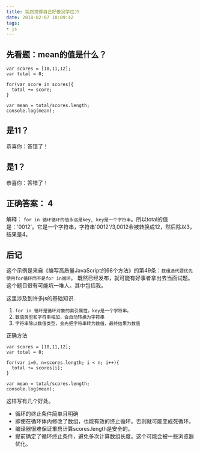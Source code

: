 ```yaml
---
title: 突然觉得自己好像没学过JS
date: 2018-02-07 10:09:42
tags:
- js
---
```


## 先看题：mean的值是什么？
```
var scores = [10,11,12];
var total = 0;

for(var score in scores){
  total += score;
}

var mean = total/scores.length;
console.log(mean);
```

## 是11？
恭喜你：答错了！

## 是1？
恭喜你：答错了！

## 正确答案： 4
解释： `for in 循环循环的值永远是key, key是一个字符串`。所以total的值是：'0012'。它是一个字符串，字符串'0012'/3,0012会被转换成12，然后除以3，结果是4。

## 后记

这个示例是来自《编写高质量JavaScript的68个方法》的第49条：`数组迭代要优先使用for循环而不是for in循环`。
既然已经发布，就可能有好事者拿出去当面试题。这个题目很有可能坑一堆人。其中包括我。

这里涉及到许多js的基础知识.

1. `for in 循环是循环对象的索引属性，key是一个字符串。`
2. `数值类型和字符串相加，会自动转换为字符串`
3. `字符串除以数值类型，会先把字符串转为数值，最终结果为数值`

正确方法
```
var scores = [10,11,12];
var total = 0;

for(var i=0, n=scores.length; i < n; i++){
  total += scores[i];
}

var mean = total/scores.length;
console.log(mean);
```
这样写有几个好处。
- 循环的终止条件简单且明确
- 即使在循环体内修改了数组，也能有效的终止循环。否则就可能变成死循环。
- 编译器很难保证重启计算scores.length是安全的。
- 提前确定了循环终止条件，避免多次计算数组长度。这个可能会被一些浏览器优化。

